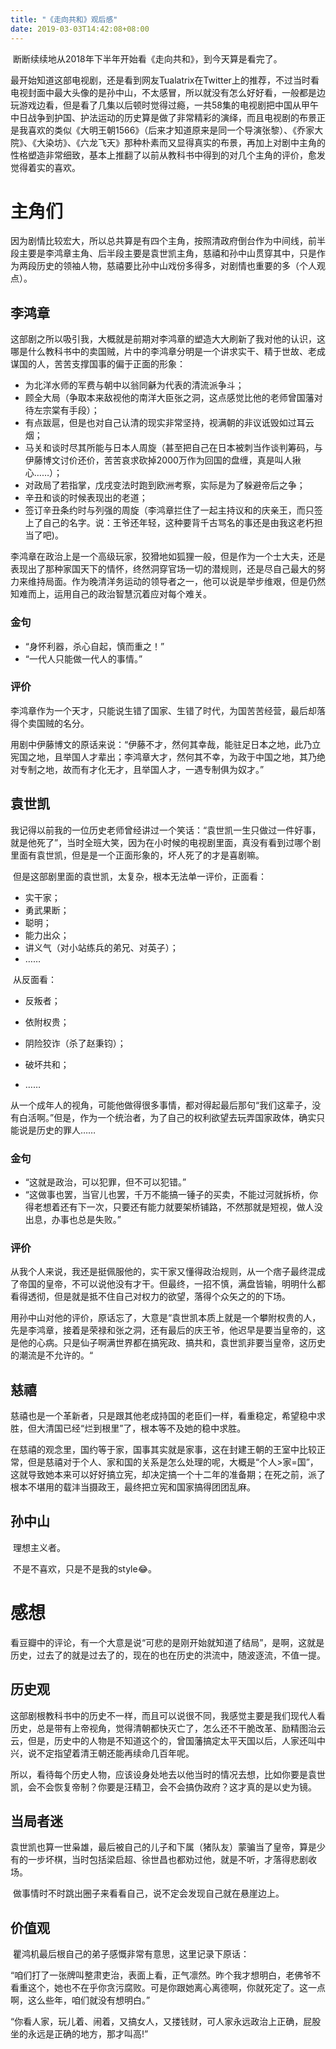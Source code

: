 ```yaml
---
title: "《走向共和》观后感"
date: 2019-03-03T14:42:08+08:00
---
```


​	断断续续地从2018年下半年开始看《走向共和》，到今天算是看完了。

​	最开始知道这部电视剧，还是看到网友Tualatrix在Twitter上的推荐，不过当时看电视封面中最大头像的是孙中山，不太感冒，所以就没有怎么好好看，一般都是边玩游戏边看，但是看了几集以后顿时觉得过瘾，一共58集的电视剧把中国从甲午中日战争到护国、护法运动的历史算是做了非常精彩的演绎，而且电视剧的布景正是我喜欢的类似《大明王朝1566》（后来才知道原来是同一个导演张黎）、《乔家大院》、《大染坊》、《六龙飞天》那种朴素而又显得真实的布景，再加上对剧中主角的性格塑造非常细致，基本上推翻了以前从教科书中得到的对几个主角的评价，愈发觉得着实的喜欢。

# 主角们

​	因为剧情比较宏大，所以总共算是有四个主角，按照清政府倒台作为中间线，前半段主要是李鸿章主角、后半段主要是袁世凯主角，慈禧和孙中山贯穿其中，只是作为两段历史的领袖人物，慈禧要比孙中山戏份多得多，对剧情也重要的多（个人观点）。

## 李鸿章

​	这部剧之所以吸引我，大概就是前期对李鸿章的塑造大大刷新了我对他的认识，这哪是什么教科书中的卖国贼，片中的李鸿章分明是一个讲求实干、精于世故、老成谋国的人，苦苦支撑国事的偏于正面的形象：

- 为北洋水师的军费与朝中以翁同龢为代表的清流派争斗；
- 顾全大局（争取本来敌视他的南洋大臣张之洞，这点感觉比他的老师曾国藩对待左宗棠有手段）；
- 有点跋扈，但是也对自己认清的现实非常坚持，视满朝的非议诋毁如过耳云烟；
- 马关和谈时尽其所能与日本人周旋（甚至把自己在日本被刺当作谈判筹码，与伊藤博文讨价还价，苦苦哀求砍掉2000万作为回国的盘缠，真是叫人揪心……）；
- 对政局了若指掌，戊戌变法时跑到欧洲考察，实际是为了躲避帝后之争；
- 辛丑和谈的时候表现出的老道；
- 签订辛丑条约时与列强的周旋（李鸿章拦住了一起主持议和的庆亲王，而只签上了自己的名字。说：王爷还年轻，这种要背千古骂名的事还是由我这老朽担当了吧)。

​	李鸿章在政治上是一个高级玩家，狡猾地如狐狸一般，但是作为一个士大夫，还是表现出了那种家国天下的情怀，终然洞穿官场一切的潜规则，还是尽自己最大的努力来维持局面。作为晚清洋务运动的领导者之一，他可以说是举步维艰，但是仍然知难而上，运用自己的政治智慧沉着应对每个难关。

### 金句

- “身怀利器，杀心自起，慎而重之！”
- “一代人只能做一代人的事情。”

### 评价

​	李鸿章作为一个天才，只能说生错了国家、生错了时代，为国苦苦经营，最后却落得个卖国贼的名分。

​	用剧中伊藤博文的原话来说：“伊藤不才，然何其幸哉，能驻足日本之地，此乃立宪国之地，且举国人才辈出；李鸿章大才，然何其不幸，为政于中国之地，其乃绝对专制之地，故而有才化无才，且举国人才，一遇专制俱为奴才。”



## 袁世凯

​	我记得以前我的一位历史老师曾经讲过一个笑话：“袁世凯一生只做过一件好事，就是他死了”，当时全班大笑，因为在小时候的电视剧里面，真没有看到过哪个剧里面有袁世凯，但是是一个正面形象的，坏人死了的才是喜剧嘛。

​	但是这部剧里面的袁世凯，太复杂，根本无法单一评价，正面看：

- 实干家；
- 勇武果断；
- 聪明；
- 能力出众；
- 讲义气（对小站练兵的弟兄、对英子）；
- ……

​	从反面看：

- 反叛者；

- 依附权贵；

- 阴险狡诈（杀了赵秉钧）；

- 破坏共和；

- ……

​	从一个成年人的视角，可能他做得很多事情，都对得起最后那句“我们这辈子，没有白活啊。”但是，作为一个统治者，为了自己的权利欲望去玩弄国家政体，确实只能说是历史的罪人……

### 金句

- “这就是政治，可以犯罪，但不可以犯错。”
- “这做事也罢，当官儿也罢，千万不能搞一锤子的买卖，不能过河就拆桥，你得老想着还有下一次，只要还有能力就要架桥铺路，不然那就是短视，做人没出息，办事也总是失败。”

### 评价

​	从我个人来说，我还是挺佩服他的，实干家又懂得政治规则，从一个痞子最终混成了帝国的皇帝，不可以说他没有才干。但最终，一招不慎，满盘皆输，明明什么都看得透彻，但是就是抵不住自己对权力的欲望，落得个众矢之的的下场。

​	用孙中山对他的评价，原话忘了，大意是“袁世凯本质上就是一个攀附权贵的人，先是李鸿章，接着是荣禄和张之洞，还有最后的庆王爷，他迟早是要当皇帝的，这是他的心病。只是仙子啊满世界都在搞宪政、搞共和，袁世凯非要当皇帝，这历史的潮流是不允许的。“



## 慈禧

​	慈禧也是一个革新者，只是跟其他老成持国的老臣们一样，看重稳定，希望稳中求胜，但大清国已经“烂到根里”了，根本等不及她的稳中求胜。

​	在慈禧的观念里，国约等于家，国事其实就是家事，这在封建王朝的王室中比较正常，但是慈禧对于个人、家和国的关系是怎么处理的呢，大概是“个人>家=国”，这就导致她本来可以好好搞立宪，却决定搞一个十二年的准备期；在死之前，派了根本不堪用的载沣当摄政王，最终把立宪和国家搞得团团乱麻。



## 孙中山

​	理想主义者。

​	不是不喜欢，只是不是我的style😂。



# 感想

​	看豆瓣中的评论，有一个大意是说“可悲的是刚开始就知道了结局”，是啊，这就是历史，过去了的就是过去了的，现在的也在历史的洪流中，随波逐流，不值一提。

## 历史观

​	这部剧根教科书中的历史不一样，而且可以说很不同，我感觉主要是我们现代人看历史，总是带有上帝视角，觉得清朝都快灭亡了，怎么还不干脆改革、励精图治云云，但是，历史中的人物是不知道这个的，曾国藩搞定太平天国以后，人家还叫中兴，说不定指望着清王朝还能再续命几百年呢。

​	所以，看待每个历史人物，应该设身处地去以他当时的情况去想，比如你要是袁世凯，会不会恢复帝制？你要是汪精卫，会不会搞伪政府？这才真的是以史为镜。

## 当局者迷

​	袁世凯也算一世枭雄，最后被自己的儿子和下属（猪队友）蒙骗当了皇帝，算是少有的一步坏棋，当时包括梁启超、徐世昌也都劝过他，就是不听，才落得悲剧收场。

​	做事情时不时跳出圈子来看看自己，说不定会发现自己就在悬崖边上。

## 价值观

​	瞿鸿机最后根自己的弟子感慨非常有意思，这里记录下原话：

​	“咱们打了一张牌叫整肃吏治，表面上看，正气凛然。昨个我才想明白，老佛爷不看重这个，她也不在乎你贪污腐败。可是你跟她离心离德啊，你就死定了。这一点啊，这么些年，咱们就没有想明白。”

​	“你看人家，玩儿着、闹着，又搞女人，又搂钱财，可人家永远政治上正确，屁股坐的永远是正确的地方，那才叫高!”



​	